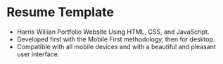 # Resume Template

- Harris Wiliian Portfolio Website Using HTML, CSS, and JavaScript.
- Developed first with the Mobile First methodology, then for desktop.
- Compatible with all mobile devices and with a beautiful and pleasant user interface.
